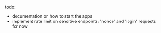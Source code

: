 todo:

- documentation on how to start the apps
- implement rate limit on sensitive endpoints: 'nonce' and 'login' requests for now
